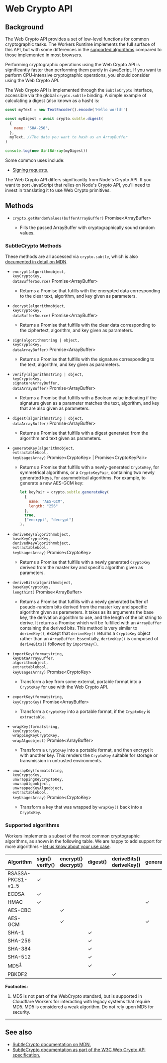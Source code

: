 
# Web Crypto API

## Background

The Web Crypto API provides a set of low-level functions for common cryptographic tasks. The Workers
Runtime implements the full surface of this API, but with some differences in the [supported
algorithms](#supported-algorithms) compared to those implemented in most browsers.

Performing cryptographic operations using the Web Crypto API is significantly faster than performing
them purely in JavaScript. If you want to perform CPU-intensive cryptographic operations, you should
consider using the Web Crypto API.

The Web Crypto API is implemented through the `SubtleCrypto` interface, accessible via the global
`crypto.subtle` binding. A simple example of calculating a digest (also known as a hash) is:

```javascript
const myText = new TextEncoder().encode('Hello world!')

const myDigest = await crypto.subtle.digest(
  {
    name: 'SHA-256',
  },
  myText, //The data you want to hash as an ArrayBuffer
)

console.log(new Uint8Array(myDigest))
```

<!-- TODO: Update links to relevant Examples. -->
Some common uses include:

- [Signing requests.](/reference/write-workers/best-practices/signing-requests)

<Aside type="warning" header="Warning">

The Web Crypto API differs significantly from Node's Crypto API. If you want to port JavaScript
that relies on Node's Crypto API, you'll need to invest in translating it to use Web Crypto
primitives.

</Aside>

## Methods

<Definitions>

- <Code>crypto.getRandomValues(buffer<ParamType>ArrayBuffer</ParamType>)</Code>
  <Type>Promise&lt;ArrayBuffer></Type>

  - Fills the passed ArrayBuffer with cryptographically sound random values.

</Definitions>

### SubtleCrypto Methods

These methods are all accessed via `crypto.subtle`, which is also [documented in detail on
MDN](https://developer.mozilla.org/en-US/docs/Web/API/SubtleCrypto#Methods).

<Definitions>

- <Code>encrypt(algorithm<ParamType>object</ParamType>, key<ParamType>CryptoKey</ParamType>,
  data<ParamType>BufferSource</ParamType>)</Code> <Type>Promise&lt;ArrayBuffer></Type>

  - Returns a Promise that fufills with the encrypted data corresponding to the clear text,
    algorithm, and key given as parameters.

- <Code>decrypt(algorithm<ParamType>object</ParamType>, key<ParamType>CryptoKey</ParamType>,
  data<ParamType>BufferSource</ParamType>)</Code> <Type>Promise&lt;ArrayBuffer></Type>

  - Returns a Promise that fulfills with the clear data corresponding to the ciphertext, algorithm,
    and key given as parameters.

- <Code>sign(algorithm<ParamType>string | object</ParamType>, key<ParamType>CryptoKey</ParamType>,
  data<ParamType>ArrayBuffer</ParamType>)</Code> <Type>Promise&lt;ArrayBuffer></Type>

  - Returns a Promise that fulfills with the signature corresponding to the text, algorithm, and key
    given as parameters.

- <Code>verify(algorithm<ParamType>string | object</ParamType>, key<ParamType>CryptoKey</ParamType>,
  signature<ParamType>ArrayBuffer</ParamType>, data<ParamType>ArrayBuffer</ParamType>)</Code>
  <Type>Promise&lt;ArrayBuffer></Type>

  - Returns a Promise that fulfills with a Boolean value indicating if the signature given as a
    parameter matches the text, algorithm, and key that are also given as parameters.

- <Code>digest(algorithm<ParamType>string | object</ParamType>,
  data<ParamType>ArrayBuffer</ParamType>)</Code> <Type>Promise&lt;ArrayBuffer></Type>

  - Returns a Promise that fulfills with a digest generated from the algorithm and text given as
    parameters.

- <Code>generateKey(algorithm<ParamType>object</ParamType>, extractable<ParamType>bool</ParamType>,
  keyUsages<ParamType>Array</ParamType>)</Code> <Type>Promise&lt;CryptoKey> |
  Promise&lt;CryptoKeyPair></Type>

  - Returns a Promise that fulfills with a newly-generated `CryptoKey`, for symmetrical algorithms,
    or a `CryptoKeyPair`, containing two newly generated keys, for asymmetrical algorithms. For
    example, to generate a new AES-GCM key:

    ```javascript
    let keyPair = crypto.subtle.generateKey(
      {
        name: "AES-GCM",
        length: "256"
      },
      true,
      ["encrypt", "decrypt"]
    );
    ```

- <Code>deriveKey(algorithm<ParamType>object</ParamType>, baseKey<ParamType>CryptoKey</ParamType>,
  derivedKeyAlgorithm<ParamType>object</ParamType>, extractable<ParamType>bool</ParamType>,
  keyUsages<ParamType>Array</ParamType>)</Code> <Type>Promise&lt;CryptoKey></Type>

  - Returns a Promise that fulfills with a newly generated `CryptoKey` derived from the master key
    and specific algorithm given as parameters.

- <Code>deriveBits(algorithm<ParamType>object</ParamType>, baseKey<ParamType>CryptoKey</ParamType>,
  length<ParamType>int</ParamType>)</Code> <Type>Promise&lt;ArrayBuffer></Type>

  - Returns a Promise that fulfills with a newly generated buffer of pseudo-random bits derived from
    the master key and specific algorithm given as parameters. It takes as its arguments the base
    key, the derivation algorithm to use, and the length of the bit string to derive. It returns a
    Promise which will be fulfilled with an `ArrayBuffer` containing the derived bits. This method
    is very similar to `deriveKey()`, except that `deriveKey()` returns a `CryptoKey` object rather
    than an `ArrayBuffer`. Essentially, `deriveKey()` is composed of `deriveBits()` followed by
    `importKey()`.

- <Code>importKey(format<ParamType>string</ParamType>, keyData<ParamType>ArrayBuffer</ParamType>,
  algorithm<ParamType>object</ParamType>, extractable<ParamType>bool</ParamType>,
  keyUsages<ParamType>Array</ParamType>)</Code> <Type>Promise&lt;CryptoKey></Type>

  - Transform a key from some external, portable format into a `CryptoKey` for use with the Web
    Crypto API.

- <Code>exportKey(format<ParamType>string</ParamType>, key<ParamType>CryptoKey</ParamType>)</Code>
  <Type>Promise&lt;ArrayBuffer></Type>

  - Transform a `CryptoKey` into a portable format, if the `CryptoKey` is `extractable`.

- <Code>wrapKey(format<ParamType>string</ParamType>, key<ParamType>CryptoKey</ParamType>,
  wrappingKey<ParamType>CryptoKey</ParamType>, wrapAlgo<ParamType>object</ParamType>)</Code>
  <Type>Promise&lt;ArrayBuffer></Type>

  - Transform a `CryptoKey` into a portable format, and then encrypt it with another key. This
    renders the `CryptoKey` suitable for storage or transmission in untrusted environments.

- <Code>unwrapKey(format<ParamType>string</ParamType>, key<ParamType>CryptoKey</ParamType>,
  unwrappingKey<ParamType>CryptoKey</ParamType>, unwrapAlgo<ParamType>object</ParamType>,
  unwrappedKeyAlgo<ParamType>object</ParamType>, extractable<ParamType>bool</ParamType>,
  keyUsages<ParamType>Array</ParamType>)</Code> <Type>Promise&lt;CryptoKey></Type>

  - Transform a key that was wrapped by `wrapKey()` back into a `CryptoKey`.

</Definitions>

### Supported algorithms

Workers implements a subset of the most common cryptographic algorithms, as shown in the following table.
We are happy to add support for more algorithms – [let us know about your use case](https://community.cloudflare.com/c/developers/workers).

| Algorithm         | sign()<br/>verify() | encrypt()<br/>decrypt() | digest() | deriveBits()<br/>deriveKey() | generateKey() | wrapKey()<br/>unwrapKey() |
| :---------------- | :------------------ | :---------------------- | :------- | :--------------------------- | :------------ | :------------------------ |
| RSASSA-PKCS1-v1_5 | ✓                   |                         |          |                              |               |                           |
| ECDSA             | ✓                   |                         |          |                              |               |                           |
| HMAC              | ✓                   |                         |          |                              | ✓             |                           |
| AES-CBC           |                     | ✓                       |          |                              |               | ✓                         |
| AES-GCM           |                     | ✓                       |          |                              | ✓             | ✓                         |
| SHA-1             |                     |                         | ✓        |                              |               |                           |
| SHA-256           |                     |                         | ✓        |                              |               |                           |
| SHA-384           |                     |                         | ✓        |                              |               |                           |
| SHA-512           |                     |                         | ✓        |                              |               |                           |
| MD5<sup><a href="#footnote-1">1</a></sup>           |                     |                         | ✓        |                              |               |                           |
| PBKDF2            |                     |                         |          | ✓                            |               |                           |

__Footnotes:__

1. <a name="footnote-1"></a> MD5 is not part of the WebCrypto standard, but is supported in
   Cloudflare Workers for interacting with legacy systems that require MD5. MD5 is considered a weak
   algorithm. Do not rely upon MD5 for security.

--------------------------------

<!--
## Common issues

We should fill this in.

--------------------------------
-->

## See also

- [SubtleCrypto documentation on
  MDN.](https://developer.mozilla.org/en-US/docs/Web/API/SubtleCrypto)
- [SubtleCrypto documentation as part of the W3C Web Crypto API
  specification.](https://www.w3.org/TR/WebCryptoAPI/#subtlecrypto-interface)

